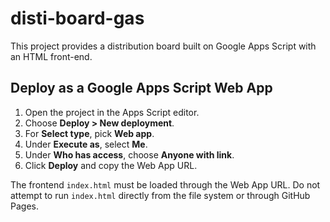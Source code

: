 # disti-board-gas

This project provides a distribution board built on Google Apps Script with an HTML front-end.

## Deploy as a Google Apps Script Web App

1. Open the project in the Apps Script editor.
2. Choose **Deploy > New deployment**.
3. For **Select type**, pick **Web app**.
4. Under **Execute as**, select **Me**.
5. Under **Who has access**, choose **Anyone with link**.
6. Click **Deploy** and copy the Web App URL.

The frontend `index.html` must be loaded through the Web App URL. Do not attempt to run `index.html` directly from the file system or through GitHub Pages.

